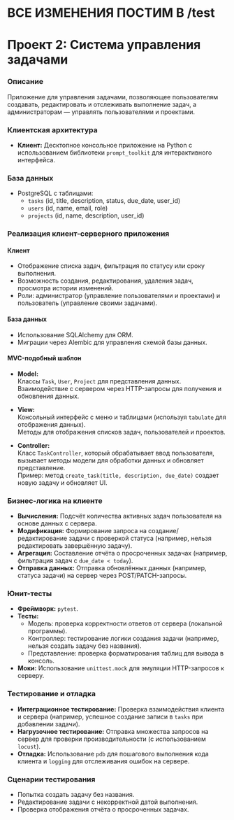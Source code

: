 # ВСЕ ИЗМЕНЕНИЯ ПОСТИМ В /test

# Проект 2: Система управления задачами 
### Описание
Приложение для управления задачами, позволяющее пользователям создавать, редактировать и отслеживать выполнение задач, а администраторам — управлять пользователями и проектами.

### Клиентская архитектура
- **Клиент:** Десктопное консольное приложение на Python с использованием библиотеки `prompt_toolkit` для интерактивного интерфейса.

### База данных
- PostgreSQL с таблицами:
  - `tasks` (id, title, description, status, due_date, user_id)
  - `users` (id, name, email, role)
  - `projects` (id, name, description, user_id)

### Реализация клиент-серверного приложения

#### Клиент
- Отображение списка задач, фильтрация по статусу или сроку выполнения.
- Возможность создания, редактирования, удаления задач, просмотра истории изменений.
- Роли: администратор (управление пользователями и проектами) и пользователь (управление своими задачами).

#### База данных
- Использование SQLAlchemy для ORM.
- Миграции через Alembic для управления схемой базы данных.

#### MVC-подобный шаблон

- **Model:**  
  Классы `Task`, `User`, `Project` для представления данных.  
  Взаимодействие с сервером через HTTP-запросы для получения и обновления данных.

- **View:**  
  Консольный интерфейс с меню и таблицами (используя `tabulate` для отображения данных).  
  Методы для отображения списков задач, пользователей и проектов.

- **Controller:**  
  Класс `TaskController`, который обрабатывает ввод пользователя, вызывает методы модели для обработки данных и обновляет представление.  
  Пример: метод `create_task(title, description, due_date)` создает новую задачу и обновляет UI.

### Бизнес-логика на клиенте
- **Вычисления:** Подсчёт количества активных задач пользователя на основе данных с сервера.
- **Модификация:** Формирование запроса на создание/редактирование задачи с проверкой статуса (например, нельзя редактировать завершённую задачу).
- **Агрегация:** Составление отчёта о просроченных задачах (например, фильтрация задач с `due_date < today`).
- **Отправка данных:** Отправка обновлённых данных (например, статуса задачи) на сервер через POST/PATCH-запросы.

### Юнит-тесты
- **Фреймворк:** `pytest`.
- **Тесты:**  
  - Модель: проверка корректности ответов от сервера (локальной программы).  
  - Контроллер: тестирование логики создания задачи (например, нельзя создать задачу без названия).  
  - Представление: проверка форматирования таблиц для вывода в консоль.  
- **Моки:** Использование `unittest.mock` для эмуляции HTTP-запросов к серверу.

### Тестирование и отладка
- **Интеграционное тестирование:** Проверка взаимодействия клиента и сервера (например, успешное создание записи в `tasks` при добавлении задачи).
- **Нагрузочное тестирование:** Отправка множества запросов на сервер для проверки производительности (с использованием `locust`).
- **Отладка:** Использование `pdb` для пошагового выполнения кода клиента и `logging` для отслеживания ошибок на сервере.

### Сценарии тестирования
- Попытка создать задачу без названия.
- Редактирование задачи с некорректной датой выполнения.
- Проверка отображения отчёта о просроченных задачах.
